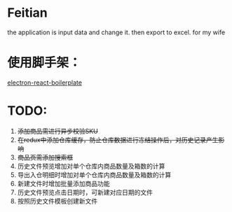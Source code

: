 # Feitian

the application is input data and change it. then export to excel. for my wife

# 使用脚手架：

[electron-react-boilerplate](https://github.com/electron-react-boilerplate/electron-react-boilerplate)


# TODO:
1. ~~添加商品需进行异步校验SKU~~
2. ~~在redux中添加仓库缓存，防止仓库数据进行冻结操作后，对历史记录产生影响~~
3. ~~商品页需添加搜索框~~
4. 历史文件预览增加对单个仓库内商品数量及箱数的计算
5. 导出入仓明细时增加对单个仓库内商品数量及箱数的计算
6. 新建文件时增加批量添加商品功能
7. 历史文件预览点击日期时，可新建对应日期的文件
8. 按照历史文件模板创建新文件